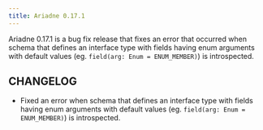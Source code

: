 ```yaml
---
title: Ariadne 0.17.1
---
```


Ariadne 0.17.1 is a bug fix release that fixes an error that occurred when schema that defines an interface type with fields having enum arguments with default values (eg. `field(arg: Enum = ENUM_MEMBER)`) is introspected.

<!--truncate-->

## CHANGELOG

- Fixed an error when schema that defines an interface type with fields having enum arguments with default values (eg. `field(arg: Enum = ENUM_MEMBER)`) is introspected.

